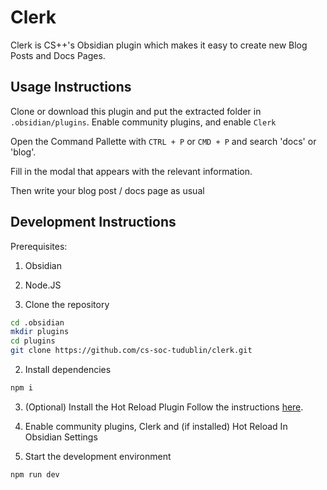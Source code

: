 # Clerk

Clerk is CS++'s Obsidian plugin which makes it easy to create new Blog Posts and Docs Pages.

## Usage Instructions
Clone or download this plugin and put the extracted folder in `.obsidian/plugins`.
Enable community plugins, and enable `Clerk`

Open the Command Pallette with `CTRL + P` or `CMD + P` and search 'docs' or 'blog'.

Fill in the modal that appears with the relevant information.

Then write your blog post / docs page as usual

## Development Instructions
Prerequisites:
1. Obsidian
2. Node.JS

1. Clone the repository
```bash
cd .obsidian
mkdir plugins
cd plugins
git clone https://github.com/cs-soc-tudublin/clerk.git
```

2. Install dependencies
```bash
npm i
```

3. (Optional) Install the Hot Reload Plugin
Follow the instructions [here](https://github.com/pjeby/hot-reload).

4. Enable community plugins, Clerk and (if installed) Hot Reload
In Obsidian Settings

5. Start the development environment
```bash
npm run dev
```